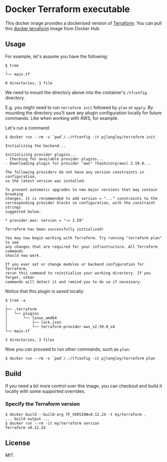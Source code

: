 # Docker Terraform executable

This docker image provides a dockerised version of
[Terraform](https://www.terraform.io). You can pull this
[docker terraform](https://hub.docker.com/r/pjlangley/terraform)
image from Docker Hub.

## Usage

For example, let's assume you have the following:

```
$ tree
.
└── main.tf

0 directories, 1 file
```

We need to mount the directory above into the container's `/tfconfig` directory.

E.g. you might need to run `terraform init` followed by `plan` or `apply`.
By mounting the directory you'll save any plugin configuration
locally for future commands. Like when working with AWS, for example.

Let's run a command:

```
$ docker run --rm -v `pwd`/.:/tfconfig -it pjlangley/terraform init

Initializing the backend...

Initializing provider plugins...
- Checking for available provider plugins...
- Downloading plugin for provider "aws" (hashicorp/aws) 2.59.0...

The following providers do not have any version constraints in configuration,
so the latest version was installed.

To prevent automatic upgrades to new major versions that may contain breaking
changes, it is recommended to add version = "..." constraints to the
corresponding provider blocks in configuration, with the constraint strings
suggested below.

* provider.aws: version = "~> 2.59"

Terraform has been successfully initialized!

You may now begin working with Terraform. Try running "terraform plan" to see
any changes that are required for your infrastructure. All Terraform commands
should now work.

If you ever set or change modules or backend configuration for Terraform,
rerun this command to reinitialize your working directory. If you forget, other
commands will detect it and remind you to do so if necessary.
```

Notice that this plugin is saved locally:

```
$ tree -a
.
├── .terraform
│   └── plugins
│       └── linux_amd64
│           ├── lock.json
│           └── terraform-provider-aws_v2.59.0_x4
└── main.tf

3 directories, 3 files
```

Now you can proceed to run other commands, such as `plan`:

```
$ docker run --rm -v `pwd`/.:/tfconfig -it pjlangley/terraform plan
```

## Build

If you need a bit more control over this image, you can checkout and build it
locally with some supported overrides.

### Specify the Terraform version

```
$ docker build --build-arg TF_VERSION=0.12.24 -t my/terraform .
... build output ...
$ docker run --rm -it my/terraform version
Terraform v0.12.24
```

## License

MIT.
